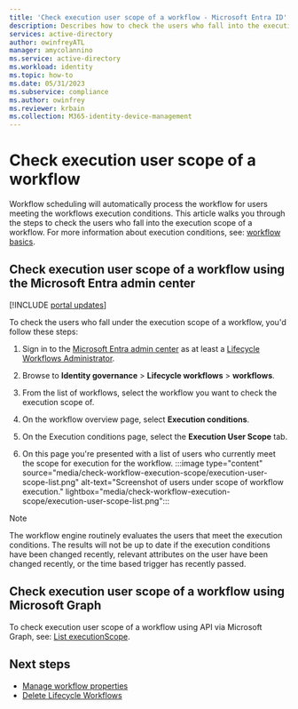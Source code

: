 ```yaml
---
title: 'Check execution user scope of a workflow - Microsoft Entra ID'
description: Describes how to check the users who fall into the execution scope of a Lifecycle Workflow.
services: active-directory
author: owinfreyATL
manager: amycolannino
ms.service: active-directory
ms.workload: identity
ms.topic: how-to
ms.date: 05/31/2023
ms.subservice: compliance
ms.author: owinfrey
ms.reviewer: krbain
ms.collection: M365-identity-device-management
---
```


# Check execution user scope of a workflow 


Workflow scheduling will automatically process the workflow for users meeting the workflows execution conditions. This article walks you through the steps to check the users who fall into the execution scope of a workflow. For more information about execution conditions, see: [workflow basics](../governance/understanding-lifecycle-workflows.md#workflow-basics).

## Check execution user scope of a workflow using the Microsoft Entra admin center

[!INCLUDE [portal updates](~/articles/active-directory/includes/portal-update.md)]

To check the users who fall under the execution scope of a workflow, you'd follow these steps:

1. Sign in to the [Microsoft Entra admin center](https://entra.microsoft.com) as at least a [Lifecycle Workflows Administrator](~/identity/role-based-access-control/permissions-reference.md#lifecycle-workflows-administrator).

1. Browse to **Identity governance** > **Lifecycle workflows** > **workflows**.

1. From the list of workflows, select the workflow you want to check the execution scope of.

1. On the workflow overview page, select **Execution conditions**.

1. On the Execution conditions page, select the **Execution User Scope** tab.

1. On this page you're presented with a list of users who currently meet the scope for execution for the workflow.
    :::image type="content" source="media/check-workflow-execution-scope/execution-user-scope-list.png" alt-text="Screenshot of users under scope of workflow execution." lightbox="media/check-workflow-execution-scope/execution-user-scope-list.png":::

> [!NOTE]
> The workflow engine routinely evaluates the users that meet the execution conditions. The results will not be up to date if the execution conditions have been changed recently, relevant attributes on the user have been changed recently, or the time based trigger has recently passed.

## Check execution user scope of a workflow using Microsoft Graph

To check execution user scope of a workflow using API via Microsoft Graph, see: [List executionScope](/graph/api/workflow-list-executionscope). 

## Next steps

- [Manage workflow properties](manage-workflow-properties.md)
- [Delete Lifecycle Workflows](delete-lifecycle-workflow.md)
